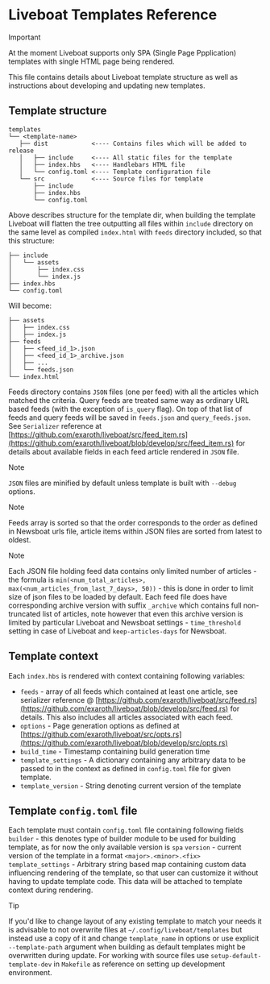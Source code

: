 # Liveboat Templates Reference

> [!IMPORTANT]
> At the moment Liveboat supports only SPA (Single Page Ppplication) templates with single HTML page being rendered.

This file contains details about Liveboat template structure as well as instructions about developing and updating new templates.

## Template structure

```
templates
└── <template-name>
   ├── dist            <---- Contains files which will be added to release
   │   ├── include     <---- All static files for the template
   │   ├── index.hbs   <---- Handlebars HTML file
   │   └── config.toml <---- Template configuration file
   └── src             <---- Source files for template
       ├── include
       ├── index.hbs
       └── config.toml
```

Above describes structure for the template dir, when building the template Liveboat will flatten the tree outputting all files within `include` directory on the same level as compiled `index.html` with `feeds` directory included, so that this structure:

```
├── include
│   └── assets
│       ├── index.css
│       └── index.js
├── index.hbs
└── config.toml
```

Will become:

```
├── assets
│   ├── index.css
│   ├── index.js
├── feeds
│   ├── <feed_id_1>.json
│   ├── <feed_id_1>_archive.json
│   ├── ...
│   └── feeds.json
└── index.html
```

Feeds directory contains `JSON` files (one per feed) with all the articles which matched the criteria. Query feeds are treated same way as ordinary URL based feeds (with the exception of `is_query` flag). On top of that list of feeds and query feeds will be saved in `feeds.json` and `query_feeds.json`. See `Serializer` reference at [https://github.com/exaroth/liveboat/src/feed_item.rs](https://github.com/exaroth/liveboat/blob/develop/src/feed_item.rs) for details about available  fields in each feed article rendered in `JSON` file.

> [!NOTE]
> `JSON` files are minified by default unless template is built with `--debug` options. <br/>
 
> [!NOTE]
> Feeds array is sorted so that the order corresponds to the order as defined in Newsboat urls file, article items within JSON files are sorted from latest to oldest.

> [!NOTE]
> Each JSON file holding feed data contains only limited number of articles - the formula is `min(<num_total_articles>, max(<num_articles_from_last_7_days>, 50))` - this is done in order to limit size of json files to be loaded by default. Each feed file does have corresponding archive version with suffix `_archive` which contains full non-truncated list of articles, note however that even this archive version is limited by particular Liveboat and Newsboat settings - `time_threshold` setting in case of Liveboat and `keep-articles-days` for Newsboat.

## Template context

Each `index.hbs` is rendered with context containing following variables:

- `feeds` - array of all feeds which contained at least one article, see serializer reference @ [https://github.com/exaroth/liveboat/src/feed.rs](https://github.com/exaroth/liveboat/blob/develop/src/feed.rs) for details. This also includes all articles associated with each feed.
- `options` - Page generation options as defined at [https://github.com/exaroth/liveboat/src/opts.rs](https://github.com/exaroth/liveboat/blob/develop/src/opts.rs)
- `build_time` - Timestamp containing build generation time
- `template_settings` - A dictionary containing any arbitrary data to be passed to in the context as defined in `config.toml` file for given template.
- `template_version` - String denoting current version of the template

## Template `config.toml` file
Each template must contain `config.toml` file containing following fields
`builder` - this denotes type of builder module to be used for building template, as for now the only available version is `spa`
`version` - current version of the template in a format `<major>.<minor>.<fix>`
`template_settings` - Arbitrary string based map containing custom data influencing rendering of the template, so that user can customize it without having to update template code. This data will be attached to template context during rendering.


> [!TIP]
> If you'd like to change layout of any existing template to match your needs it is advisable to not overwrite files at `~/.config/liveboat/templates` but instead use a copy of it and change `template_name` in options or use explicit `--template-path` argument when building as default templates might be overwritten during update. For working with source files use `setup-default-template-dev` in `Makefile` as reference on setting up development environment.
